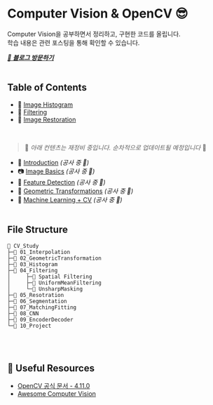 # Computer Vision & OpenCV 😎

Computer Vision을 공부하면서 정리하고, 구현한 코드를 올립니다.  
학습 내용은 관련 포스팅을 통해 확인할 수 있습니다.

***[🔗 블로그 방문하기](https://he-kate1130.tistory.com/category/%F0%9F%A6%84AI/Computer%20Vision)***
<br><br>



## Table of Contents

- 🧮 [Image Histogram](https://github.com/mingyung-park/CV_Study/tree/main/03_Histogram)
- 🧹 [Filtering](https://github.com/mingyung-park/CV_Study/tree/main/04_Filtering)
- 🧼 [Image Restoration](https://github.com/mingyung-park/CV_Study/tree/main/05_Resotration)
<br>

> 🚧 *아래 컨텐츠는 재정비 중입니다. 순차적으로 업데이트될 예정입니다* 🚧

- 📌 [Introduction](#introduction) *(공사 중 🚧)*
- 📷 [Image Basics](#image-basics) *(공사 중 🚧)*
- 🎯 [Feature Detection](#feature-detection) *(공사 중 🚧)*
- 📐 [Geometric Transformations](#geometric-transformations) *(공사 중 🚧)*
- 🧠 [Machine Learning + CV](#machine-learning--cv) *(공사 중 🚧)*
<br><br>

## File Structure
```
📂 CV_Study
├─📂 01_Interpolation
├─📂 02_GeometricTransformation
├─📂 03_Histogram
├─📂 04_Filtering
│     ├─📂 Spatial Filtering
│     ├─📂 UniformMeanFiltering
│     └─📂 UnsharpMasking
├─📂 05_Resotration
├─📂 06_Segmentation
├─📂 07_MatchingFitting
├─📂 08_CNN
├─📂 09_EncoderDecoder
└─📂 10_Project
```
<br><br>
## 🧰 Useful Resources

- [OpenCV 공식 문서 - 4.11.0](https://docs.opencv.org/4.11.0/)
- [Awesome Computer Vision](https://github.com/jbhuang0604/awesome-computer-vision)
